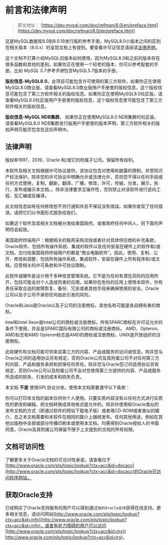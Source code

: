 # 前言和法律声明

> 原文地址： [https://dev.mysql.com/doc/refman/8.0/en/preface.html](https://dev.mysql.com/doc/refman/8.0/en/preface.html)

这是MySQL数据库8.0到8.0.19发行版的参考手册。MySQL8.0小版本之间的区别在相关版本（8.0.x）的呈现文档上有提到。要查看许可证信息请阅读[法律声明](#user-content-法律声明)。

这个文档不打算介绍MySQL旧版本如何使用，因为MySQL8.0和之前的版本存在很多函数和其他的差别。如果你正在使用一个较老的版本，你可以参考配套的手册。比如 *MySQL 5.7参考手册*包含MySQL5.7版本的手册。

**版权信息-MySQL8.0**。此项目可能包含许可使用的第三方软件。如果你正在使用MySQL8.0商业版，请查看MySQL8.0商业版用户手册里的版权信息，这个版权信息可能包含了第三方软件相关的版权信息。如果你正在使用MySQL8.0社区版，请查看MySQL8.0社区版用户手册里的版权信息，这个版权信息里可能包含了第三方软件相关的版权信息。

**版权信息-MySQL NDB集群**。 如果你正在使用MySQL8.0 NDB集群的社区版，请查看MySQL8.0 NDB集群发行版用户手册里的版本声明，第三方软件相关的版权声明可能页包含在这份声明中。

## 法律声明

版权©1997，2019，Oracle 和/或它的附属子公司。保留所有权利。

本软件及相关文档根据许可协议提供，该协议包含对使用和披露的限制，并受知识产权法保护。除非您的许可协议中明确允许或法律允许，否则您不得以任何手段或任何方式使用，复制，翻新，翻译，广播，修改，许可，传输，分发，展示，执行，发布或展示本文档，。除非法律要求互操作性，否则禁止对该软件进行逆向工程，反汇编或反编译。

此文档信息如有任何修改恕不另行通知并且不保证没有错误。如果你发现了任何错误，请把它们以书面形式报告给我们。

如果这个软件及其相关文档被分发给美国政府。或者政府任何中间人，则下面的声明将会起效。

美国政府终端用户：根据相关的联邦采购法规或者针对具体供应商的补充条款，Oracle软件，包括所有操作系统、集成的软件以及任何安装在硬件上的软件和/或文档，交付给美国政府终端用户的都是“商业电脑软件”。因此，使用、复制、公开、修改和调整，包括所有操作系统，集成软件，安装在硬件上所有程序和/或文档，应受相关的许可条款和许可协议限制。

此软件或硬件是设计用于多种信息管理系统。它不是为任何有潜在风险的应用所开，包括可能会对个人造成伤害的应用。如果你在危险的应用上使用本软件，你有责任采取合适的故障恢复、备份、冗余或者其他手段来确保使用的安全。Oracle公司以及子公司不承担任何由此引发的风险。

Oracle和Java是Oracle以及子公司的注册商标。其他名称可能是各自拥有者的商标。

Intel和Intel Xeon是Intel公司的商标或注册商标。所有SPARC商标在许可证允许的条件下使用，并且是SPARC国际有限公司的商标或注册商标。
AMD、Opteron、AMD标志和AMD Opteron标志是AMD的商标或注册商标。UNIX是开放组织的注册商标。


此软硬件和文档可能可供来自第三方的内容、产品或服务的访问或信息。除非您与Oracle之间的适用协议另有规定，否则Oracle公司及其附属公司不对任何第三方的内容、产品和服务承担和担保任何责任。除非您与Oracle签订的适用协议另有规定，否则Orcle公司以及附属公司不会对您使用第三方提供的内容、产品或服务所造成的损失、引发的成本和损失负责。

本文档 **不是** 使用GPL协议分发。使用本文档需要遵守以下条款：

你可以打印本文档的副本仅供你个人使用。只要实质内容没有以任何方式进行实质性的更改和编辑，把文档转换成其他格式是允许的。除非你使用和Oracle类似的发布文档的方式（即通过软件的网站下载电子版）或者用CD-ROM或者类似的媒介，总之本文档需要和本软件在相同的媒介上捆绑发布。任何其他用途，例如在其他出版物中全部或部分传播印刷本或使用本文档，均需得到Oracle授权人的书面同意。Oracle及其附属公司保留不限于上文提到的文档的所有权限。

## 文档可访问性

了解更多关于Oracle文档的可访问性承诺，请查看位于[http://www.oracle.com/pls/topic/lookup?ctx=acc&id=docacc](http://www.oracle.com/pls/topic/lookup?ctx=acc&id=docacc)的Oracle可访问程序网站。

## 获取Oracle支持
已经购买了Oracle支持服务的用户可以得到通过`我的Oracle支持`获得在线支持。更多相关信息，请访问网站[http://www.oracle.com/pls/topic/lookup?ctx=acc&id=info](http://www.oracle.com/pls/topic/lookup?ctx=acc&id=info)，或者有听力障碍的用户可以访问[http://www.oracle.com/pls/topic/lookup?ctx=acc&id=trs]( http://www.oracle.com/pls/topic/lookup?ctx=acc&id=trs)。

